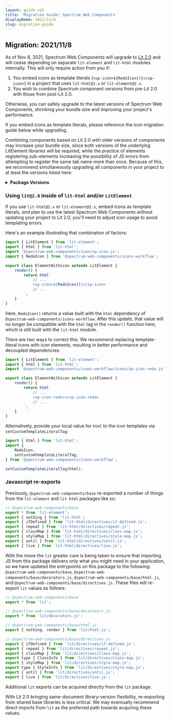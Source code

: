 ```yaml
---
layout: guide.njk
title: 'Migration Guide: Spectrum Web Components'
displayName: 2021/11/8
slug: migration-guide
---
```


## Migration: 2021/11/8

As of Nov 8, 2021, Spectrum Web Components will upgrade to [Lit 2.0](https://lit.dev/blog/2021-09-21-announcing-lit-2/) and will cease depending on separate `lit-element` and `lit-html` modules internally. This will only require action from you if:

1. You embed icons as template literals (`<sp-icon>${RedoIcon()}</sp-icon>`) in a project that uses `lit-html@1.x` or `lit-element@2.x`.
2. You wish to combine Spectrum component versions from pre-Lit 2.0 with those from post-Lit 2.0.

Otherwise, you can safely upgrade to the latest versions of Spectrum Web Components, shrinking your bundle size and improving your project's performance.

If you embed icons as template literals, please reference the icon migration guide below while upgrading.

Combining components based on Lit 2.0 with older versions of components may increase your bundle size, since both versions of the underlying LitElement libraries will be required, while the practice of elements registering sub-elements increasing the possibility of JS errors from attempting to register the same tab name more than once. Because of this, we recommend simultaneously upgrading all components in your project to at least the versions listed here:

<details>
	<summary><strong>Package Versions</strong></summary>
	<div class="table-container">
		<table class="spectrum-Table spectrum-Table--sizeM">
			<thead class="spectrum-Table-head">
				<tr>
					<th class="spectrum-Table-headCell">Package</th>
					<th class="spectrum-Table-headCell">Version</th>
				</tr>
			</thead>
			<tbody class="spectrum-Table-body">
				{% for pkg in versions %}<tr class="spectrum-Table-row">
					<td class="spectrum-Table-cell">
						<a href="{{ pkg.dir }}">{{ pkg.name }}</a>
					</td>
					<td class="spectrum-Table-cell">
						<a href="https://www.npmjs.com/package/{{ pkg.name }}/bundle/v/{{ pkg.version }}">{{ pkg.version }}</a>
					</td>
				</tr>{% endfor %}
			</tbody>
		</table>
	</div>
</details>

### Using `lit@2.0` inside of `lit-html` and/or `LitElement`

If you use `lit-html@1.x` or `lit-element@2.x`, embed icons as template literals, _and_ plan to use the latest Spectrum Web Components without updating your project to Lit 2.0, you'll need to adjust icon usage to avoid templating errors.

Here's an example illustrating that combination of factors:

```js
import { LitElement } from 'lit-element';
import { html } from 'lit-html';
import '@spectrum-web-components/icon/sp-icon.js';
import { RedoIcon } from '@spectrum-web-components/icons-workflow';

export class ElementWithicon extends LitElement {
    render() {
        return html`
            // ...
            <sp-icon>${RedoIcon()}</sp-icon>
            // ...
        `;
    }
}
```

Here, `RedoIcon()` returns a value built with the `html` dependency of `@spectrum-web-components/icons-workflow`. After this update, that value will no longer be compatible with the `html` tag in the `render()` function here, which is still built with the `lit-html` module.

There are two ways to correct this. We recommend replacing template-literal icons with icon elements, resulting in better performance and decoupled dependencies:

```js
import { LitElement } from 'lit-element';
import { html } from 'lit-html';
import '@spectrum-web-components/icons-workflow/icons/sp-icon-redo.js';

export class ElementWithicon extends LitElement {
    render() {
        return html`
            // ...
            <sp-icon-redo></sp-icon-redo>
            // ...
        `;
    }
}
```

Alternatively, provide your local value for `html` to the icon templates via `setCustomTemplateLiteralTag`:

```js
import { html } from 'lit-html';
import {
    RedoIcon,
    setCustomTemplateLiteralTag,
} from '@spectrum-web-components/icons-workflow';

setCustomTemplateLiteralTag(html);
```

### Javascript re-exports

Previously, `@spectrum-web-components/base` re-exported a number of things from the `lit-element` and `lit-html` packages like so:

```js
// @spectrum-web-components/base
export * from 'lit-element';
export { nothing } from 'lit-html';
export { ifDefined } from 'lit-html/directives/if-defined.js';
export { repeat } from 'lit-html/directives/repeat.js';
export { classMap } from 'lit-html/directives/class-map.js';
export { styleMap } from 'lit-html/directives/style-map.js';
export { until } from 'lit-html/directives/until.js';
export { live } from 'lit-html/directives/live.js';
```

With the move the `lit` greater care is being taken to ensure that importing JS from this package delivers only what you might need in your application, so we have updated the entrypoints on this package to the following: `@spectrum-web-components/base`, `@spectrum-web-components/base/decorators.js`, `@spectrum-web-components/base/html.js`, and `@spectrum-web-components/base/directives.js`. These files will re-export `lit` values as follows:

```js
// @spectrum-web-components/base
export * from 'lit';
```

```js
// @spectrum-web-components/base/decorators.js
export * from 'lit/decorators.js';
```

```js
// @spectrum-web-components/base/html.js
export { nothing, render } from 'lit/html.js';
```

```js
// @spectrum-web-components/base/directives.js
export { ifDefined } from 'lit/directives/if-defined.js';
export { repeat } from 'lit/directives/repeat.js';
export { classMap } from 'lit/directives/class-map.js';
export type { ClassInfo } from 'lit/directives/class-map.js';
export { styleMap } from 'lit/directives/style-map.js';
export type { StyleInfo } from 'lit/directives/style-map.js';
export { until } from 'lit/directives/until.js';
export { live } from 'lit/directives/live.js';
```

Additional `lit` exports can be acquired directly from the `lit` package.

With Lit 2.0 bringing same-document library-version flexibility, re-exporting from shared base libraries is less critical. We may eventually recommend direct imports from `lit` as the preferred path towards acquiring these values.
